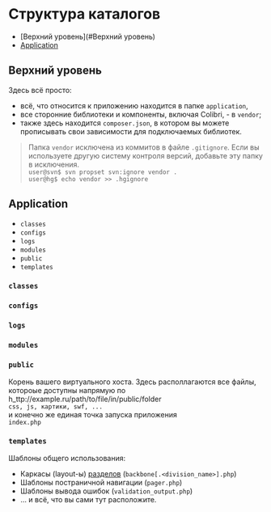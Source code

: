 Структура каталогов
===================

- [Верхний уровень](#Верхний уровень)
- [Application](#Application)

Верхний уровень
---------------

Здесь всё просто:  
- всё, что относится к приложению находится в папке `application`,
- все сторонние библиотеки и компоненты, включая Colibri, - в `vendor`;
- также здесь находится `composer.json`, в котором вы можете прописывать свои зависимости
  для подключаемых библиотек.

> Папка `vendor` исключена из коммитов в файле `.gitignore`. Если вы используете другую
> систему контроля версий, добавьте эту папку в исключения.  
> `user@svn$ svn propset svn:ignore vendor .`  
> `user@hg$ echo vendor >> .hgignore`

Application
-----------

- `classes`
- `configs`
- `logs`
- `modules`
- `public`
- `templates`

### `classes`

### `configs`

### `logs`

### `modules`

### `public`

Корень вашего виртуального хоста. Здесь располлагаются все файлы, котороые доступны напрямую по
h_ttp://example.ru/path/to/file/in/public/folder  
`css, js, картики, swf, ...`  
и конечно же единая точка запуска приложения  
`index.php`


### `templates`

Шаблоны общего использования:
- Каркасы (layout-ы) [разделов](/routing.md#Разделы) (`backbone[.<division_name>].php`)
- Шаблоны постраничной навигации (`pager.php`)
- Шаблоны вывода ошибок (`validation_output.php`)
- ... и всё, что вы сами тут расположите.
